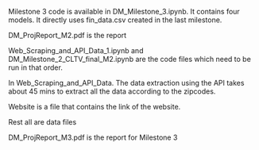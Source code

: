 Milestone 3 code is available in DM_Milestone_3.ipynb. It contains four models. It directly uses fin_data.csv created in the last milestone.

DM_ProjReport_M2.pdf is the report 

Web_Scraping_and_API_Data_1.ipynb and DM_Milestone_2_CLTV_final_M2.ipynb are the code files which need to be run in that order. 

In Web_Scraping_and_API_Data. The data extraction using the API takes about 45 mins to extract all the data according to the zipcodes. 

Website is a file that contains the link of the website. 

Rest all are data files 

DM_ProjReport_M3.pdf is the report for Milestone 3
